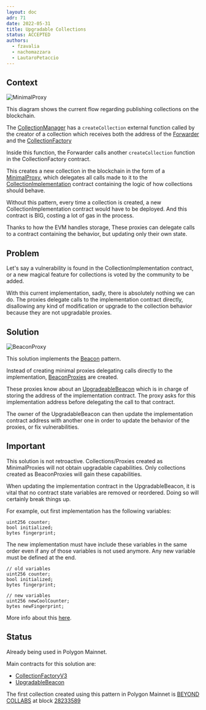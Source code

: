```yaml
---
layout: doc
adr: 71
date: 2022-05-31
title: Upgradable Collections
status: ACCEPTED
authors:
  - fzavalia
  - nachomazzara
  - LautaroPetaccio
---
```


## Context

![MinimalProxy](./resources/ADR-71/collection-creation-old-flow.png)

This diagram shows the current flow regarding publishing collections on the blockchain.

The [CollectionManager](https://polygonscan.com/address/0x9D32AaC179153A991e832550d9F96441Ea27763A) has a `createCollection` external function called by the creator of a collection which receives both the address of the [Forwarder](https://polygonscan.com/address/0xBF6755A83C0dCDBB2933A96EA778E00b717d7004) and the [CollectionFactory](https://polygonscan.com/address/0xB549B2442b2BD0a53795BC5cDcBFE0cAF7ACA9f8)

Inside this function, the Forwarder calls another `createCollection` function in the CollectionFactory contract.

This creates a new collection in the blockchain in the form of a [MinimalProxy](https://eips.ethereum.org/EIPS/eip-1167), which delegates all calls made to it to the [CollectionImplementation](https://polygonscan.com/address/0x006080C6061C4aF79b39Da0842a3a22A7b3f185e) contract containing the logic of how collections should behave.

Without this pattern, every time a collection is created, a new CollectionImplementation contract would have to be deployed. And this contract is BIG, costing a lot of gas in the process.

Thanks to how the EVM handles storage, These proxies can delegate calls to a contract containing the behavior, but updating only their own state.

## Problem

Let's say a vulnerability is found in the CollectionImplementation contract, or a new magical feature for collections is voted by the community to be added.

With this current implementation, sadly, there is absolutely nothing we can do. The proxies delegate calls to the implementation contract directly, disallowing any kind of modification or upgrade to the collection behavior because they are not upgradable proxies.

## Solution

![BeaconProxy](./resources/ADR-71/collection-creation-new-flow.png)

This solution implements the [Beacon](https://docs.openzeppelin.com/contracts/3.x/api/proxy#beacon) pattern.

Instead of creating minimal proxies delegating calls directly to the implementation, [BeaconProxies](https://docs.openzeppelin.com/contracts/3.x/api/proxy#BeaconProxy) are created.

These proxies know about an [UpgradeableBeacon](https://docs.openzeppelin.com/contracts/3.x/api/proxy#UpgradeableBeacon) which is in charge of storing the address of the implementation contract. The proxy asks for this implementation address before delegating the call to that contract.

The owner of the UpgradableBeacon can then update the implementation contract address with another one in order to update the behavior of the proxies, or fix vulnerabilities.

## Important

This solution is not retroactive. Collections/Proxies created as MinimalProxies will not obtain upgradable capabilities. Only collections created as BeaconProxies will gain these capabilities.

When updating the implementation contract in the UpgradableBeacon, it is vital that no contract state variables are removed or reordered. Doing so will certainly break things up.

For example, out first implementation has the following variables:

```
uint256 counter;
bool initialized;
bytes fingerprint;
```

The new implementation must have include these variables in the same order even if any of those variables is not used anymore. Any new variable must be defined at the end.

```
// old variables
uint256 counter;
bool initialized;
bytes fingerprint;

// new variables
uint256 newCoolCounter;
bytes newFingerprint;
```

More info about this [here](https://docs.openzeppelin.com/upgrades-plugins/1.x/writing-upgradeable#modifying-your-contracts).

## Status

Already being used in Polygon Mainnet.

Main contracts for this solution are:

- [CollectionFactoryV3](https://polygonscan.com/address/0x3195e88aE10704b359764CB38e429D24f1c2f781)
- [UpgradableBeacon](https://polygonscan.com/address/0xDDb3781Fff645325C8896AA1F067bAa381607ecc)

The first collection created using this pattern in Polygon Mainnet is [BEYOND COLLABS](https://polygonscan.com/address/0x2b8e09583832281b14116f31b198870747531f44) at block [28233589](https://polygonscan.com/block/28233589)
